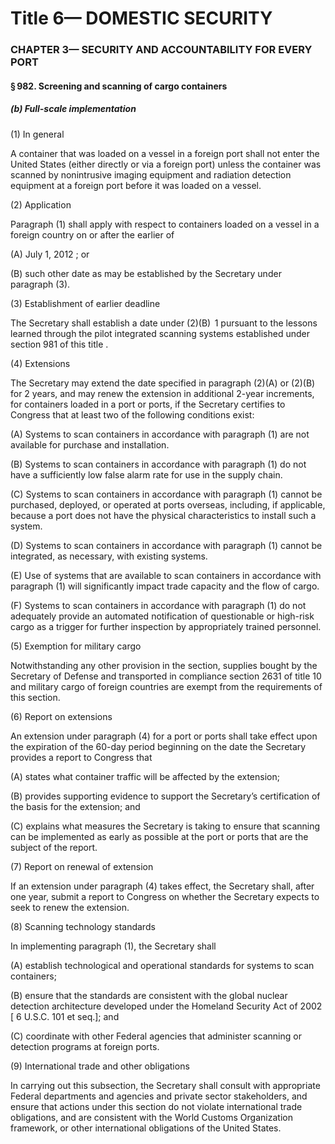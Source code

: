 
# Title 6— DOMESTIC SECURITY
### CHAPTER 3— SECURITY AND ACCOUNTABILITY FOR EVERY PORT
#### § 982. Screening and scanning of cargo containers
##### (b) Full-scale implementation

(1) In general

A container that was loaded on a vessel in a foreign port shall not enter the United States (either directly or via a foreign port) unless the container was scanned by nonintrusive imaging equipment and radiation detection equipment at a foreign port before it was loaded on a vessel.

(2) Application

Paragraph (1) shall apply with respect to containers loaded on a vessel in a foreign country on or after the earlier of

(A) July 1, 2012 ; or

(B) such other date as may be established by the Secretary under paragraph (3).

(3) Establishment of earlier deadline

The Secretary shall establish a date under (2)(B)  1 pursuant to the lessons learned through the pilot integrated scanning systems established under section 981 of this title .

(4) Extensions

The Secretary may extend the date specified in paragraph (2)(A) or (2)(B) for 2 years, and may renew the extension in additional 2-year increments, for containers loaded in a port or ports, if the Secretary certifies to Congress that at least two of the following conditions exist:

(A) Systems to scan containers in accordance with paragraph (1) are not available for purchase and installation.

(B) Systems to scan containers in accordance with paragraph (1) do not have a sufficiently low false alarm rate for use in the supply chain.

(C) Systems to scan containers in accordance with paragraph (1) cannot be purchased, deployed, or operated at ports overseas, including, if applicable, because a port does not have the physical characteristics to install such a system.

(D) Systems to scan containers in accordance with paragraph (1) cannot be integrated, as necessary, with existing systems.

(E) Use of systems that are available to scan containers in accordance with paragraph (1) will significantly impact trade capacity and the flow of cargo.

(F) Systems to scan containers in accordance with paragraph (1) do not adequately provide an automated notification of questionable or high-risk cargo as a trigger for further inspection by appropriately trained personnel.

(5) Exemption for military cargo

Notwithstanding any other provision in the section, supplies bought by the Secretary of Defense and transported in compliance section 2631 of title 10 and military cargo of foreign countries are exempt from the requirements of this section.

(6) Report on extensions

An extension under paragraph (4) for a port or ports shall take effect upon the expiration of the 60-day period beginning on the date the Secretary provides a report to Congress that

(A) states what container traffic will be affected by the extension;

(B) provides supporting evidence to support the Secretary’s certification of the basis for the extension; and

(C) explains what measures the Secretary is taking to ensure that scanning can be implemented as early as possible at the port or ports that are the subject of the report.

(7) Report on renewal of extension

If an extension under paragraph (4) takes effect, the Secretary shall, after one year, submit a report to Congress on whether the Secretary expects to seek to renew the extension.

(8) Scanning technology standards

In implementing paragraph (1), the Secretary shall

(A) establish technological and operational standards for systems to scan containers;

(B) ensure that the standards are consistent with the global nuclear detection architecture developed under the Homeland Security Act of 2002 [ 6 U.S.C. 101 et seq.]; and

(C) coordinate with other Federal agencies that administer scanning or detection programs at foreign ports.

(9) International trade and other obligations

In carrying out this subsection, the Secretary shall consult with appropriate Federal departments and agencies and private sector stakeholders, and ensure that actions under this section do not violate international trade obligations, and are consistent with the World Customs Organization framework, or other international obligations of the United States.
